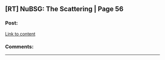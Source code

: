 ## [RT] NuBSG: The Scattering | Page 56

### Post:

[Link to content](https://forums.spacebattles.com/posts/21372913/)

### Comments:

---

